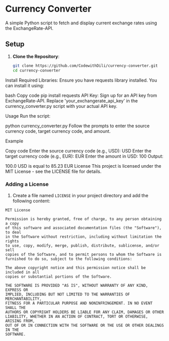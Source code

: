 # Currency Converter

A simple Python script to fetch and display current exchange rates using the ExchangeRate-API.

## Setup

1. **Clone the Repository**:
   ```bash
   git clone https://github.com/CodewithDili/currency-converter.git
   cd currency-converter
Install Required Libraries:
Ensure you have requests library installed. You can install it using:

bash
Copy code
pip install requests
API Key:
Sign up for an API key from ExchangeRate-API.
Replace 'your_exchangerate_api_key' in the currency_converter.py script with your actual API key.

Usage
Run the script:


python currency_converter.py
Follow the prompts to enter the source currency code, target currency code, and amount.

Example

Copy code
Enter the source currency code (e.g., USD): USD
Enter the target currency code (e.g., EUR): EUR
Enter the amount in USD: 100
Output:


100.0 USD is equal to 85.23 EUR
License
This project is licensed under the MIT License - see the LICENSE file for details.



### Adding a License

1. Create a file named `LICENSE` in your project directory and add the following content:

```plaintext
MIT License

Permission is hereby granted, free of charge, to any person obtaining a copy
of this software and associated documentation files (the "Software"), to deal
in the Software without restriction, including without limitation the rights
to use, copy, modify, merge, publish, distribute, sublicense, and/or sell
copies of the Software, and to permit persons to whom the Software is
furnished to do so, subject to the following conditions:

The above copyright notice and this permission notice shall be included in all
copies or substantial portions of the Software.

THE SOFTWARE IS PROVIDED "AS IS", WITHOUT WARRANTY OF ANY KIND, EXPRESS OR
IMPLIED, INCLUDING BUT NOT LIMITED TO THE WARRANTIES OF MERCHANTABILITY,
FITNESS FOR A PARTICULAR PURPOSE AND NONINFRINGEMENT. IN NO EVENT SHALL THE
AUTHORS OR COPYRIGHT HOLDERS BE LIABLE FOR ANY CLAIM, DAMAGES OR OTHER
LIABILITY, WHETHER IN AN ACTION OF CONTRACT, TORT OR OTHERWISE, ARISING FROM,
OUT OF OR IN CONNECTION WITH THE SOFTWARE OR THE USE OR OTHER DEALINGS IN THE
SOFTWARE.